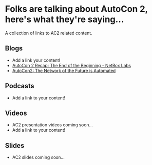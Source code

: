 # Folks are talking about AutoCon 2, here's what they're saying...

A collection of links to AC2 related content.

## Blogs
- Add a link your content!
- [AutoCon 2 Recap: The End of the Beginning - NetBox Labs](https://netboxlabs.com/blog/autocon2-recap/)
- [AutoCon2: The Network of the Future is Automated](https://ryburn.org/2024/11/26/autocon2-the-network-of-the-future-is-automated/)

## Podcasts
- Add a link to your content!

## Videos
- AC2 presentation videos coming soon...
- Add a link to your content!

## Slides
- AC2 slides coming soon...
